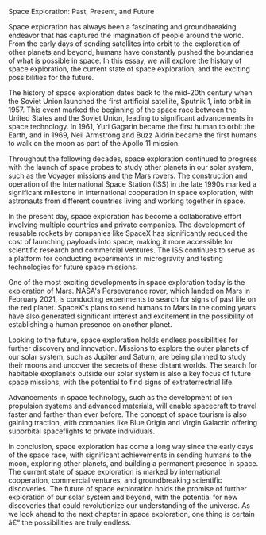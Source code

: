 Space Exploration: Past, Present, and Future

Space exploration has always been a fascinating and groundbreaking endeavor that has captured the imagination of people around the world. From the early days of sending satellites into orbit to the exploration of other planets and beyond, humans have constantly pushed the boundaries of what is possible in space. In this essay, we will explore the history of space exploration, the current state of space exploration, and the exciting possibilities for the future.

The history of space exploration dates back to the mid-20th century when the Soviet Union launched the first artificial satellite, Sputnik 1, into orbit in 1957. This event marked the beginning of the space race between the United States and the Soviet Union, leading to significant advancements in space technology. In 1961, Yuri Gagarin became the first human to orbit the Earth, and in 1969, Neil Armstrong and Buzz Aldrin became the first humans to walk on the moon as part of the Apollo 11 mission.

Throughout the following decades, space exploration continued to progress with the launch of space probes to study other planets in our solar system, such as the Voyager missions and the Mars rovers. The construction and operation of the International Space Station (ISS) in the late 1990s marked a significant milestone in international cooperation in space exploration, with astronauts from different countries living and working together in space.

In the present day, space exploration has become a collaborative effort involving multiple countries and private companies. The development of reusable rockets by companies like SpaceX has significantly reduced the cost of launching payloads into space, making it more accessible for scientific research and commercial ventures. The ISS continues to serve as a platform for conducting experiments in microgravity and testing technologies for future space missions.

One of the most exciting developments in space exploration today is the exploration of Mars. NASA's Perseverance rover, which landed on Mars in February 2021, is conducting experiments to search for signs of past life on the red planet. SpaceX's plans to send humans to Mars in the coming years have also generated significant interest and excitement in the possibility of establishing a human presence on another planet.

Looking to the future, space exploration holds endless possibilities for further discovery and innovation. Missions to explore the outer planets of our solar system, such as Jupiter and Saturn, are being planned to study their moons and uncover the secrets of these distant worlds. The search for habitable exoplanets outside our solar system is also a key focus of future space missions, with the potential to find signs of extraterrestrial life.

Advancements in space technology, such as the development of ion propulsion systems and advanced materials, will enable spacecraft to travel faster and farther than ever before. The concept of space tourism is also gaining traction, with companies like Blue Origin and Virgin Galactic offering suborbital spaceflights to private individuals.

In conclusion, space exploration has come a long way since the early days of the space race, with significant achievements in sending humans to the moon, exploring other planets, and building a permanent presence in space. The current state of space exploration is marked by international cooperation, commercial ventures, and groundbreaking scientific discoveries. The future of space exploration holds the promise of further exploration of our solar system and beyond, with the potential for new discoveries that could revolutionize our understanding of the universe. As we look ahead to the next chapter in space exploration, one thing is certain â€“ the possibilities are truly endless.

